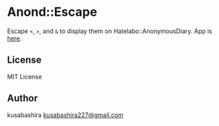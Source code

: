 Anond::Escape
=============

Escape `<`, `>`, and `&` to display them on Hatelabo::AnonymousDiary.
App is [here](http://kusabashira.github.io/anond-escape/).

License
-------

MIT License

Author
------

kusabashira <kusabashira227@gmail.com>
